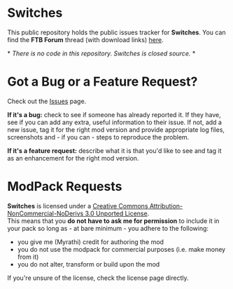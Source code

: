 Switches
========

This public repository holds the public issues tracker for **Switches**. 
You can find the **FTB Forum** thread (with download links) [here](http://smarturl.it/Switches).

\* _There is no code in this repository. Switches is closed source._ \*

Got a Bug or a Feature Request?
===============================

Check out the [Issues](https://github.com/Myrathi/SwitchesEx/issues) page.

**If it's a bug:** check to see if someone has already reported it. If they have,
see if you can add any extra, useful information to their issue. If not, add
a new issue, tag it for the right mod version and provide appropriate log
files, screenshots and - if you can - steps to reproduce the problem.

**If it's a feature request:** describe what it is that you'd like to see and
tag it as an enhancement for the right mod version.

ModPack Requests
================

**Switches** is licensed under a [Creative Commons Attribution-NonCommercial-NoDerivs 3.0 Unported License](http://creativecommons.org/licenses/by-nc-nd/3.0/deed.en_GB).  
This means that you **do not have to ask me for permission** to include it in
your pack so long as - at bare minimum - you adhere to the following:
- you give me (Myrathi) credit for authoring the mod
- you do not use the modpack for commercial purposes (i.e. make money from it)
- you do not alter, transform or build upon the mod

If you're unsure of the license, check the license page directly.
